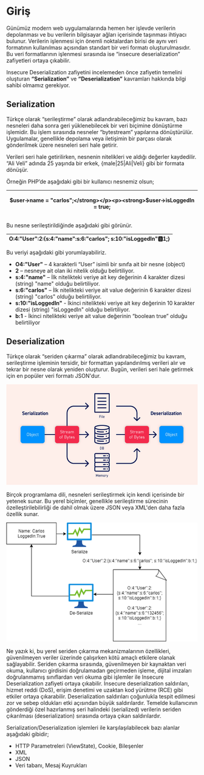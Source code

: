 # Giriş

Günümüz modern web uygulamalarında hemen her işlevde verilerin depolanması ve bu verilerin bilgisayar ağları içerisinde taşınması ihtiyacı bulunur. Verilerin işlenmesi için önemli noktalardan birisi de aynı veri formatının kullanılması açısından standart bir veri formatı oluşturulmasıdır. Bu veri formatlarının işlenmesi sırasında ise “insecure deserialization” zafiyetleri ortaya çıkabilir.

Insecure Deserialization zafiyetini incelemeden önce zafiyetin temelini oluşturan **“Serialization”** ve **“Deserialization”** kavramları hakkında bilgi sahibi olmamız gerekiyor.

## Serialization

Türkçe olarak “serileştirme” olarak adlandırabileceğimiz bu kavram, bazı nesneleri daha sonra geri yüklenebilecek bir veri biçimine dönüştürme işlemidir. Bu işlem sırasında nesneler “bytestream” yapılarına dönüştürülür. Uygulamalar, genellikle depolama veya iletişimin bir parçası olarak gönderilmek üzere nesneleri seri hale getirir.

Verileri seri hale getirilirken, nesnenin nitelikleri ve aldığı değerler kaydedilir.  “Ali Veli” adında 25 yaşında bir erkek, {male|25|Ali|Veli} gibi bir formata dönüşür.

Örneğin PHP’de aşağıdaki gibi bir kullanıcı nesnemiz olsun;

| <p><strong>$user->name = "carlos";</strong></p><p><strong>$user->isLoggedIn = true;</strong></p> |
| ------------------------------------------------------------------------------------------------ |

Bu nesne serileştirildiğinde aşağıdaki gibi görünür.

| **O:4:"User":2:{s:4:"name":s:6:"carlos"; s:10:"isLoggedIn":b:1;}** |
| ------------------------------------------------------------------ |

Bu veriyi aşağıdaki gibi yorumlayabiliriz.

* **O4:"User"** – 4 karakterli “User” isimli bir sınıfa ait bir nesne (object)
* **2** – nesneye ait olan iki nitelik olduğu belirtiliyor.
* **s:4:"name"** – İlk nitelikteki veriye ait key değerinin 4 karakter dizesi (string) "name" olduğu belirtiliyor.
* **s:6:"carlos"** – İlk nitelikteki veriye ait value değerinin 6 karakter dizesi (string) "carlos" olduğu belirtiliyor.
* **s:10:"isLoggedIn"** - İkinci nitelikteki veriye ait key değerinin 10 karakter dizesi (string) "isLoggedIn" olduğu belirtiliyor.
* **b:1** - İkinci nitelikteki veriye ait value değerinin “boolean true” olduğu belirtiliyor

## Deserialization

Türkçe olarak “seriden çıkarma” olarak adlandırabileceğimiz bu kavram, serileştirme işleminin tersidir, bir formattan yapılandırılmış verileri alır ve tekrar bir nesne olarak yeniden oluşturur. Bugün, verileri seri hale getirmek için en popüler veri formatı JSON'dur.

![https://portswigger.net/web-security/deserialization adresinden alınmıştır.](<../.gitbook/assets/image (7).png>)

Birçok programlama dili, nesneleri serileştirmek için kendi içerisinde bir yetenek sunar. Bu yerel biçimler, genellikle serileştirme sürecinin özelleştirilebilirliği de dahil olmak üzere JSON veya XML'den daha fazla özellik sunar.

![https://infosecwriteups.com/insecure-deserialization-its-super-hard-or-is-it-94d89e2847 adresinden alınmıştır.](<../.gitbook/assets/image (16).png>)

Ne yazık ki, bu yerel seriden çıkarma mekanizmalarının özellikleri, güvenilmeyen veriler üzerinde çalışırken kötü amaçlı etkilere olanak sağlayabilir. Seriden çıkarma sırasında, güvenilmeyen bir kaynaktan veri okuma, kullanıcı girdisini doğrulamadan geçirmeden işleme, dijital imzaları doğrulanmamış sınıflardan veri okuma gibi işlemler ile Insecure Deserialization zafiyeti ortaya çıkabilir. Insecure deserialization saldırıları, hizmet reddi (DoS), erişim denetimi ve uzaktan kod yürütme (RCE) gibi etkiler ortaya çıkarabilir. Deserialization saldırıları çoğunlukla tespit edilmesi zor ve sebep oldukları etki açısından büyük saldırılardır. Temelde kullanıcının gönderdiği özel hazırlanmış seri halindeki (serialized) verilerin seriden çıkarılması (deserialization) sırasında ortaya çıkan saldırılardır.

Serialization/Deserialization işlemleri ile karşılaşılabilecek bazı alanlar aşağıdaki gibidir;

* HTTP Parametreleri (ViewState), Cookie, Bileşenler
* XML
* JSON
* Veri tabanı, Mesaj Kuyrukları
